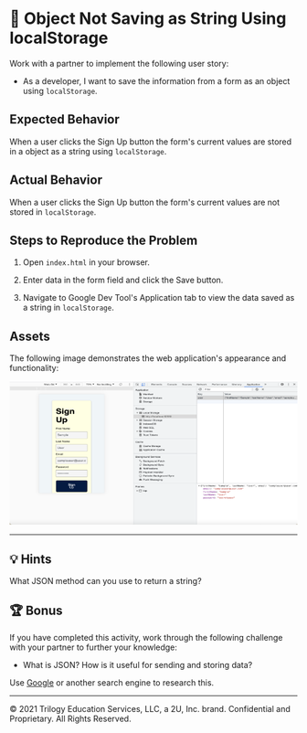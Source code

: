 # 🐛 Object Not Saving as String Using localStorage

Work with a partner to implement the following user story:

* As a developer, I want to save the information from a form as an object using `localStorage`.

## Expected Behavior

When a user clicks the Sign Up button the form's current values are stored in a object as a string using `localStorage`.

## Actual Behavior

When a user clicks the Sign Up button the form's current values are not stored in `localStorage`.

## Steps to Reproduce the Problem

1. Open `index.html` in your browser.

2. Enter data in the form field and click the Save button.

3. Navigate to Google Dev Tool's Application tab to view the data saved as a string in `localStorage`.

## Assets

The following image demonstrates the web application's appearance and functionality:

![Image showing data inputted in form and saved as a string LocalStorage.](./assets/image_1.png)

---
## 💡 Hints

What JSON method can you use to return a string?

## 🏆 Bonus

If you have completed this activity, work through the following challenge with your partner to further your knowledge:

* What is JSON? How is it useful for sending and storing data?

Use [Google](https://www.google.com) or another search engine to research this.

---
© 2021 Trilogy Education Services, LLC, a 2U, Inc. brand. Confidential and Proprietary. All Rights Reserved.
